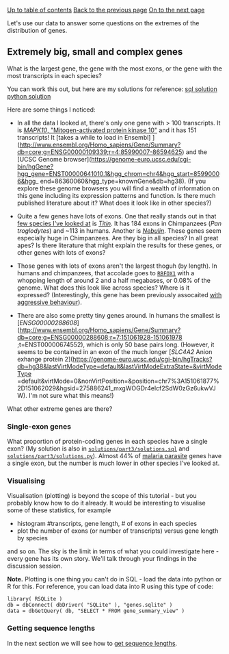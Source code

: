 [Up to table of contents](README.md)
[Back to the previous page](Counting_genes_2.md)
[On to the next page](Getting_sequence_lengths.md)

Let's use our data to answer some questions on the extremes of the distribution of genes.

## Extremely big, small and complex genes

What is the largest gene, the gene with the most exons, or the gene with the most transcripts in each species?

You can work this out, but here are my solutions for reference:
[sql solution](solutions/part3/solutions.sql)
[python solution](solutions/part3/solutions.py)

Here are some things I noticed:

* In all the data I looked at, there's only one gene with > 100 transcripts. It is [*MAPK10*, "Mitogen-activated
  protein kinase 10"](https://www.uniprot.org/uniprot/P53779) and it has 151 transcripts! It [takes a while to load in
  Ensembl] ](http://www.ensembl.org/Homo_sapiens/Gene/Summary?db=core;g=ENSG00000109339;r=4:85990007-86594625) and the
  [UCSC Genome
  browser](https://genome-euro.ucsc.edu/cgi-bin/hgGene?hgg_gene=ENST00000641010.1&hgg_chrom=chr4&hgg_start=85990006&hgg_
   end=86360060&hgg_type=knownGene&db=hg38). (If you explore these genome browsers you will find a wealth of
  information on this gene including its expression patterns and function. Is there much published literature about it?
  What does it look like in other species?)

* Quite a few genes have lots of exons. One that really stands out in that [few species I've looked
  at](Counting_genes_2.md) is [*Titin*](https://en.wikipedia.org/wiki/Titin). It has 184 exons in Chimpanzees (*Pan
  troglodytes*) and ~113 in humans. Another is [*Nebulin*](https://en.wikipedia.org/wiki/Nebulin). These genes seem
  especially huge in Chimpanzees. Are they big in all species? In all great apes? Is there literature that might
  explain the results for these genes, or other genes with lots of exons?
  
* Those genes with lots of exons aren't the largest thoguh (by length). In humans and chimpanzees, that accolade goes
  to [`RBFOX1`]() with a whopping length of around 2 and a half megabases, or 0.08% of the genome. What does this look
  like across species? Where is it expressed? (Interestingly, this gene has been previously assocaited [with aggressive
  behaviour](https://www.nature.com/articles/s41380-018-0068-7)).

* There are also some pretty tiny genes around. In humans the smallest is
  [*ENSG00000288608*](http://www.ensembl.org/Homo_sapiens/Gene/Summary?db=core;g=ENSG00000288608;r=7:151061928-151061978
   ;t=ENST00000674552), which is only 50 base pairs long. (However, it seems to be contained in an exon of the much
  longer [*SLC4A2* Anion exhange protein
  2](https://genome-euro.ucsc.edu/cgi-bin/hgTracks?db=hg38&lastVirtModeType=default&lastVirtModeExtraState=&virtModeType
  =default&virtMode=0&nonVirtPosition=&position=chr7%3A151061877%2D151062029&hgsid=275886241_mxgWOGDr4elcf2SdW0zGz6ukwVJ
  W).  I'm not sure what this means!)

What other extreme genes are there?

### Single-exon genes

What proportion of protein-coding genes in each species have a single exon? (My solution is also in
[`solutions/part3/solutions.sql`](solutions/part3/solutions.sql) and
[`solutions/part3/solutions.py`](solutions/part3/solutions.py)). Almost 44% of [malaria
parasite](https://en.wikipedia.org/wiki/Plasmodium_falciparum) genes have a single exon, but the number is much lower
in other species I've looked at.

### Visualising

Visualisation (plotting) is beyond the scope of this tutorial - but you probably know how to do it already. It would be
interesting to visualise some of these statistics, for example

- histogram #transcripts, gene length, # of exons in each species
- plot the number of exons (or number of transcripts) versus gene length by species

and so on. The sky is the limit in terms of what you could investigate here - every gene has its own story. We'll talk
through your findings in the discussion session.

**Note.** Plotting is one thing you can't do in SQL - load the data into python or R for this. For reference, you can load
data into R using this type of code:

```
library( RSQLite )
db = dbConnect( dbDriver( "SQLite" ), "genes.sqlite" )
data = dbGetQuery( db, "SELECT * FROM gene_summary_view" )
```

### Getting sequence lengths

In the next section we will see how to [get sequence lengths](Getting_sequence_lengths.md).

